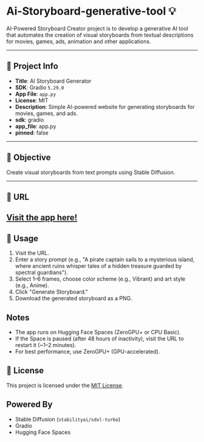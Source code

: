 # Ai-Storyboard-generative-tool 💡

AI-Powered Storyboard Creator project is to develop a generative AI tool that automates the creation of visual storyboards from textual descriptions for movies, games, ads, animation and other applications.

---
## 🧠 Project Info
- **Title**: AI Storyboard Generator
- **SDK**: Gradio `5.29.0`
- **App File**: `app.py`
- **License**: MIT
- **Description**: Simple AI-powered website for generating storyboards for movies, games, and ads.
- **sdk**: gradio
- **app_file**: app.py
- **pinned**: false
---

## 🎯 Objective
 Create visual storyboards from text prompts using Stable Diffusion.

---
## 🔗 URL
[Visit the app here!](https://navadeep-j-storyboardgenerator.hf.space/)
---

 ## 🚀 Usage
 1. Visit the URL.
 2. Enter a story prompt (e.g., "A pirate captain sails to a mysterious island, where ancient ruins whisper tales of a hidden treasure guarded by spectral guardians").
 3. Select 1–6 frames, choose color scheme (e.g., Vibrant) and art style (e.g., Anime).
 4. Click "Generate Storyboard."
 5. Download the generated storyboard as a PNG.

 ## Notes
 - The app runs on Hugging Face Spaces (ZeroGPU+ or CPU Basic).
 - If the Space is paused (after 48 hours of inactivity), visit the URL to restart it (~1–2 minutes).
 - For best performance, use ZeroGPU+ (GPU-accelerated).

 ## 📄 License
 This project is licensed under the [MIT License](LICENSE).

 ## Powered By
 - Stable Diffusion (`stabilityai/sdxl-turbo`)
 - Gradio
 - Hugging Face Spaces
